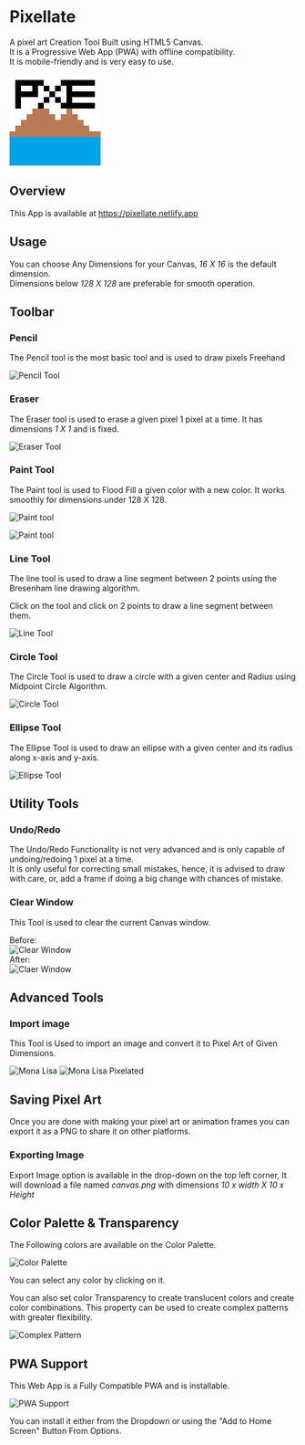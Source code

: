 # Pixellate

A pixel art Creation Tool Built using HTML5 Canvas.  
It is a Progressive Web App (PWA) with offline compatibility.  
It is mobile-friendly and is very easy to use.

![Pixellate](icons/logo.png)

## Overview

This App is available at https://pixellate.netlify.app

## Usage

You can choose Any Dimensions for your Canvas, _16 X 16_ is the default dimension.  
Dimensions below _128 X 128_ are preferable for smooth operation.

## Toolbar

### Pencil

The Pencil tool is the most basic tool and is used to draw pixels Freehand

![Pencil Tool](https://user-images.githubusercontent.com/17960677/96023223-b83b8800-0e6f-11eb-8af1-0cfab42c19d7.png)

### Eraser

The Eraser tool is used to erase a given pixel 1 pixel at a time. It has dimensions _1 X 1_ and is fixed.

![Eraser Tool](https://user-images.githubusercontent.com/17960677/96023372-f5077f00-0e6f-11eb-965f-815b37f0d7b2.png)

### Paint Tool

The Paint tool is used to Flood Fill a given color with a new color. It works smoothly for dimensions under 128 X 128.

![Paint tool](https://user-images.githubusercontent.com/17960677/96023668-66473200-0e70-11eb-81a2-9313b1580926.png)

![Paint tool](https://user-images.githubusercontent.com/17960677/96023679-6b0be600-0e70-11eb-8451-0d5955f2c8b4.png)

### Line Tool

The line tool is used to draw a line segment between 2 points using the Bresenham line drawing algorithm.

Click on the tool and click on 2 points to draw a line segment between them.

![Line Tool](https://user-images.githubusercontent.com/17960677/96023893-b625f900-0e70-11eb-9b16-ac0d68f9423c.png)

### Circle Tool

The Circle Tool is used to draw a circle with a given center and Radius using Midpoint Circle Algorithm.

![Circle Tool](https://user-images.githubusercontent.com/17960677/96024358-3d736c80-0e71-11eb-8c1a-acb528f027b6.png)

### Ellipse Tool

The Ellipse Tool is used to draw an ellipse with a given center and its radius along x-axis and y-axis.

![Ellipse Tool](https://user-images.githubusercontent.com/17960677/96024638-a0fd9a00-0e71-11eb-9171-16944bf95b40.png)

## Utility Tools

### Undo/Redo

The Undo/Redo Functionality is not very advanced and is only capable of undoing/redoing 1 pixel at a time.  
It is only useful for correcting small mistakes, hence, it is advised to draw with care, or, add a frame if doing a big change with chances of mistake.

### Clear Window

This Tool is used to clear the current Canvas window.

Before:  
![Clear Window](https://user-images.githubusercontent.com/17960677/96026664-73662000-0e74-11eb-8111-c46f54375056.png)  
After:  
![Claer Window](https://user-images.githubusercontent.com/17960677/96026681-7a8d2e00-0e74-11eb-9984-c267fb0290c9.png)

## Advanced Tools

### Import image

This Tool is Used to import an image and convert it to Pixel Art of Given Dimensions.

![Mona Lisa](https://user-images.githubusercontent.com/17960677/96027216-2df62280-0e75-11eb-880d-c1eed2a21fd6.png)
![Mona Lisa Pixelated](https://user-images.githubusercontent.com/17960677/96027394-71509100-0e75-11eb-8260-c1ed426805bc.png)

## Saving Pixel Art

Once you are done with making your pixel art or animation frames you can export it as a PNG to share it on other platforms.

### Exporting Image

Export Image option is available in the drop-down on the top left corner, It will download a file named _canvas.png_ with dimensions _10 x width X 10 x Height_

## Color Palette & Transparency

The Following colors are available on the Color Palette.

![Color Palette](https://user-images.githubusercontent.com/17960677/96028508-fdaf8380-0e76-11eb-8502-18d49d96d059.png)

You can select any color by clicking on it.

You can also set color Transparency to create translucent colors and create color combinations. This property can be used to create complex patterns with greater flexibility.

![Complex Pattern](https://user-images.githubusercontent.com/17960677/96028936-95ad6d00-0e77-11eb-8a8c-07caa0f2a8b5.jpg)

## PWA Support

This Web App is a Fully Compatible PWA and is installable.

![PWA Support](https://user-images.githubusercontent.com/17960677/96029402-3ef46300-0e78-11eb-8a54-d54b6dff458a.png)

You can install it either from the Dropdown or using the "Add to Home Screen" Button From Options.
